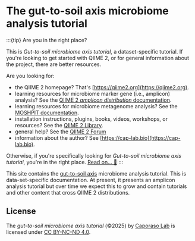 # The gut-to-soil axis microbiome analysis tutorial

:::{tip} Are you in the right place?

This is *Gut-to-soil microbiome axis tutorial*, a dataset-specific tutorial.
If you're looking to get started with QIIME 2, or for general information about the project, there are better resources.

Are you looking for:
- the QIIME 2 homepage? That's [https://qiime2.org](https://qiime2.org).
- learning resources for microbiome marker gene (i.e., amplicon) analysis? See the [QIIME 2 *amplicon distribution* documentation](https://amplicon-docs.qiime2.org).
- learning resources for microbiome metagenome analysis? See the [MOSHPIT documentation](https://moshpit.qiime2.org).
- installation instructions, plugins, books, videos, workshops, or resources? See the [QIIME 2 Library](https://library.qiime2.org).
- general help? See the [QIIME 2 Forum](https://forum.qiime2.org)
- information about the author? See [https://cap-lab.bio](https://cap-lab.bio).

Otherwise, if you're specifically looking for *Gut-to-soil microbiome axis tutorial*, you're in the right place.
[Read on... 📖](#gut-to-soil-16S-tutorial)
:::

This site contains the [gut-to-soil axis](https://doi.org/10.48550/arXiv.2411.04148) microbiome analysis tutorial.
This is data-set-specific documentation.
At present, it presents an amplicon analysis tutorial but over time we expect this to grow and contain tutorials and other content that cross QIIME 2 distributions.

## License

The *gut-to-soil microbiome axis tutorial* (©2025) by [Caporaso Lab](https://cap-lab.bio) is licensed under [CC BY-NC-ND 4.0](https://creativecommons.org/licenses/by-nc-nd/4.0/deed.en).
